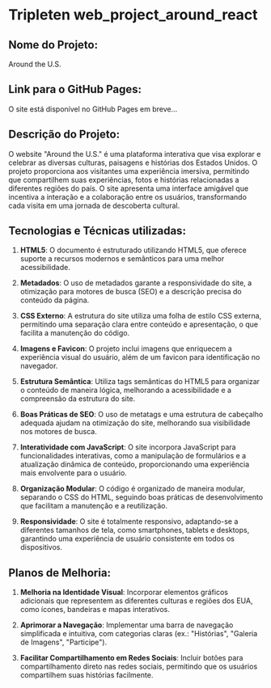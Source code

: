 # Tripleten web_project_around_react

## Nome do Projeto:

Around the U.S.

## Link para o GitHub Pages:

O site está disponível no GitHub Pages em breve...

## Descrição do Projeto:

O website "Around the U.S." é uma plataforma interativa que visa explorar e celebrar as diversas culturas, paisagens e histórias dos Estados Unidos. O projeto proporciona aos visitantes uma experiência imersiva, permitindo que compartilhem suas experiências, fotos e histórias relacionadas a diferentes regiões do país. O site apresenta uma interface amigável que incentiva a interação e a colaboração entre os usuários, transformando cada visita em uma jornada de descoberta cultural.

## Tecnologias e Técnicas utilizadas:

1. **HTML5**: O documento é estruturado utilizando HTML5, que oferece suporte a recursos modernos e semânticos para uma melhor acessibilidade.

2. **Metadados**: O uso de metadados garante a responsividade do site, a otimização para motores de busca (SEO) e a descrição precisa do conteúdo da página.

3. **CSS Externo**: A estrutura do site utiliza uma folha de estilo CSS externa, permitindo uma separação clara entre conteúdo e apresentação, o que facilita a manutenção do código.

4. **Imagens e Favicon**: O projeto inclui imagens que enriquecem a experiência visual do usuário, além de um favicon para identificação no navegador.

5. **Estrutura Semântica**: Utiliza tags semânticas do HTML5 para organizar o conteúdo de maneira lógica, melhorando a acessibilidade e a compreensão da estrutura do site.

6. **Boas Práticas de SEO**: O uso de metatags e uma estrutura de cabeçalho adequada ajudam na otimização do site, melhorando sua visibilidade nos motores de busca.

7. **Interatividade com JavaScript**: O site incorpora JavaScript para funcionalidades interativas, como a manipulação de formulários e a atualização dinâmica de conteúdo, proporcionando uma experiência mais envolvente para o usuário.

8. **Organização Modular**: O código é organizado de maneira modular, separando o CSS do HTML, seguindo boas práticas de desenvolvimento que facilitam a manutenção e a reutilização.

9. **Responsividade**: O site é totalmente responsivo, adaptando-se a diferentes tamanhos de tela, como smartphones, tablets e desktops, garantindo uma experiência de usuário consistente em todos os dispositivos.

## Planos de Melhoria:

1. **Melhoria na Identidade Visual**: Incorporar elementos gráficos adicionais que representem as diferentes culturas e regiões dos EUA, como ícones, bandeiras e mapas interativos.

2. **Aprimorar a Navegação**: Implementar uma barra de navegação simplificada e intuitiva, com categorias claras (ex.: "Histórias", "Galeria de Imagens", "Participe").

3. **Facilitar Compartilhamento em Redes Sociais**: Incluir botões para compartilhamento direto nas redes sociais, permitindo que os usuários compartilhem suas histórias facilmente.
